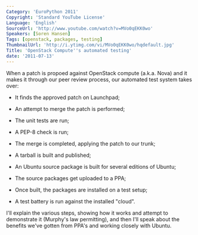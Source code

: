 ```yaml
---
Category: 'EuroPython 2011'
Copyright: 'Standard YouTube License'
Language: 'English'
SourceUrl: 'http://www.youtube.com/watch?v=MVo0qEKK0wo'
Speakers: [Soren Hansen]
Tags: [openstack, packages, testing]
ThumbnailUrl: 'http://i.ytimg.com/vi/MVo0qEKK0wo/hqdefault.jpg'
Title: 'OpenStack Compute''s automated testing'
date: '2011-07-13'
---
```

When a patch is propoed against OpenStack compute (a.k.a. Nova) and it makes
it through our peer review process, our automated test system takes over:

  * It finds the approved patch on Launchpad;

  * An attempt to merge the patch is performed;

  * The unit tests are run;

  * A PEP-8 check is run;

  * The merge is completed, applying the patch to our trunk;

  * A tarball is built and published;

  * An Ubuntu source package is built for several editions of Ubuntu;

  * The source packages get uploaded to a PPA;

  * Once built, the packages are installed on a test setup;

  * A test battery is run against the installed "cloud".

I'll explain the various steps, showing how it works and attempt to
demonstrate it (Murphy's law permitting), and then I'll speak about the
benefits we've gotten from PPA's and working closely with Ubuntu.
